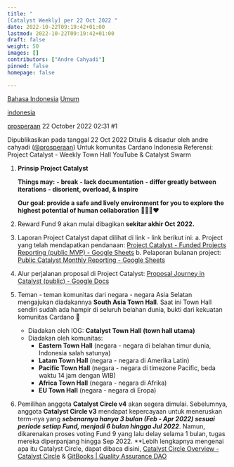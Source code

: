 ```yaml
---
title: "
[Catalyst Weekly] per 22 Oct 2022 "
date: 2022-10-22T09:19:42+01:00
lastmod: 2022-10-22T09:19:42+01:00
draft: false
weight: 50
images: []
contributors: ["Andre Cahyadi"]
pinned: false
homepage: false

---
```


[Bahasa Indonesia](https://forum.cardano.org/c/bahasa-indonesia/179) [Umum](https://forum.cardano.org/c/bahasa-indonesia/umum/181)

[indonesia](https://forum.cardano.org/tag/indonesia)

[prosperaan](https://forum.cardano.org/u/prosperaan) 22 October 2022 02:31 #1

Dipublikasikan pada tanggal 22 Oct 2022
Ditulis & disadur oleh andre cahyadi ([@prosperaan](/u/prosperaan))
Untuk komunitas Cardano Indonesia
Referensi: Project Catalyst - Weekly Town Hall YouTube & Catalyst Swarm

1.  **Prinsip Project Catalyst**

    **Things may:**
    **\- break**
    **\- lack documentation**
    **\- differ greatly between iterations**
    **\- disorient, overload, & inspire**

    **Our goal: provide a safe and lively environment for you to explore the highest potential of human collaboration** :muscle::pray::handshake::heart:

2.  Reward Fund 9 akan mulai dibagikan **sekitar akhir Oct 2022.**

3.  Laporan Project Catalyst dapat dilihat di link - link berikut ini:
    a. Project yang telah mendapatkan pendanaan: [Project Catalyst - Funded Projects Reporting (public MVP) - Google Sheets](https://docs.google.com/spreadsheets/d/1bfnWFa94Y7Zj0G7dtpo9W1nAYGovJbswipxiHT4UE3g/edit#gid=938310766)
    b. Pelaporan bulanan project: [Public Catalyst Monthly Reporting - Google Sheets](https://docs.google.com/spreadsheets/d/1wAG5O4PBLRTM01PLUyc3iS9EYOaucyDHryOOG8OVKuk/edit#gid=0)

4.  Alur perjalanan proposal di Project Catalyst: [Proposal Journey in Catalyst (public) - Google Docs](https://docs.google.com/document/d/1zsMynqU8mmqJt8ikXu1ESQDnTn3o6vEBt8UNxIezwTA/edit)

5.  Teman - teman komunitas dari negara - negara Asia Selatan mengajukan diadakannya **South Asia Town Hall**. Saat ini Town Hall sendiri sudah ada hampir di seluruh belahan dunia, bukti dari kekuatan komunitas Cardano :clap:

    - Diadakan oleh IOG: **Catalyst Town Hall (town hall utama)**
    - Diadakan oleh komunitas:
      - **Eastern Town Hall** (negara - negara di belahan timur dunia, Indonesia salah satunya)
      - **Latam Town Hall** (negara - negara di Amerika Latin)
      - **Pacific Town Hall** (negara - negara di timezone Pacific, beda waktu 14 jam dengan WIB)
      - **Africa Town Hall** (negara - negara di Afrika)
      - **EU Town Hall** (negara - negara di Eropa)

6.  Pemilihan anggota **Catalyst Circle v4** akan segera dimulai. Sebelumnya, anggota **Catalyst Circle v3** mendapat kepercayaan untuk meneruskan term-nya yang _**sebenarnya hanya 3 bulan (Feb - Apr 2022) sesuai periode setiap Fund, menjadi 6 bulan hingga Jul 2022**_. Namun, dikarenakan proses voting Fund 9 yang lalu delay selama 1 bulan, tugas mereka diperpanjang hingga Sep 2022.
    \*\*Lebih lengkapnya mengenai apa itu Catalyst Circle, dapat dibaca disini, [Catalyst Circle Overview - Catalyst Circle](https://catalyst-swarm.gitbook.io/catalyst-circle/readme-1) & [GitBooks | Quality Assurance DAO](https://quality-assurance-dao.github.io/docs/gitbooks/)
